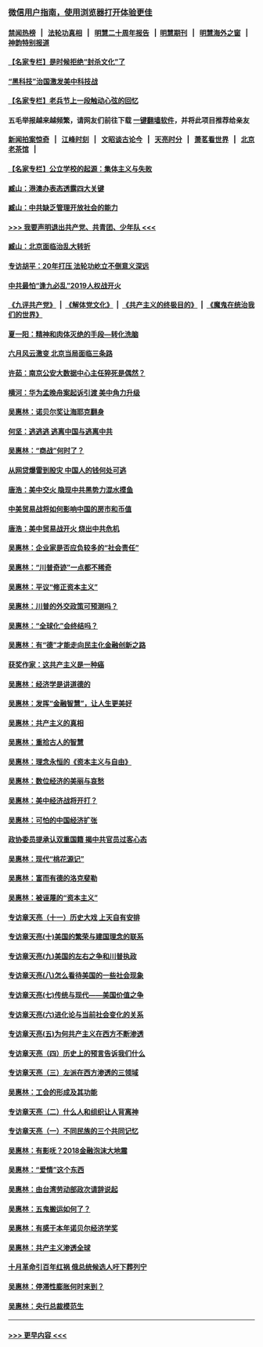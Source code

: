 ### [微信用户指南，使用浏览器打开体验更佳](https://github.com/gfw-breaker/banned-news1/blob/master/indexes/wechat-guide.md?t=0)
#### [禁闻热榜](热点新闻.md?t=0)  &nbsp;&nbsp;|&nbsp;&nbsp; [法轮功真相](https://github.com/gfw-breaker/truth/blob/master/README.md?t=0) &nbsp;&nbsp;|&nbsp;&nbsp; [明慧二十周年报告](https://github.com/gfw-breaker/mh-reports/blob/master/README.md?t=0) &nbsp;&nbsp;|&nbsp;&nbsp;[明慧期刊](https://github.com/gfw-breaker/mh-qikan) &nbsp;&nbsp;|&nbsp;&nbsp; [明慧海外之窗](https://github.com/gfw-breaker/mh-news/blob/master/README.md?t=0) &nbsp;&nbsp;|&nbsp;&nbsp; [神韵特别报道](https://github.com/gfw-breaker/mh-news/blob/master/shenyun.md?t=0)
#### [【名家专栏】是时候拒绝“封杀文化”了](../pages/nsc423/n11814093.md?t=02131902) 
#### [“黑科技”治国激发美中科技战](../pages/nsc423/n11638056.md?t=02131902) 
#### [【名家专栏】老兵节上一段触动心弦的回忆](../pages/nsc423/n11646016.md?t=02131902) 
#### 五毛举报越来越频繁，请网友们前往下载 [一键翻墙软件](https://github.com/gfw-breaker/ssr-accounts)，并将此项目推荐给亲友
#### [新闻拍案惊奇](https://github.com/gfw-breaker/banned-news1/blob/master/pages/link4.md) &nbsp;&nbsp;|&nbsp;&nbsp; [江峰时刻](https://github.com/gfw-breaker/banned-news1/blob/master/pages/link4.md) &nbsp;&nbsp;|&nbsp;&nbsp; [文昭谈古论今](https://github.com/gfw-breaker/banned-news1/blob/master/pages/link4.md) &nbsp;&nbsp;|&nbsp;&nbsp; [天亮时分](https://github.com/gfw-breaker/banned-news1/blob/master/pages/link4.md) &nbsp;&nbsp;|&nbsp;&nbsp; [萧茗看世界](https://github.com/gfw-breaker/banned-news1/blob/master/pages/link4.md) &nbsp;&nbsp;|&nbsp;&nbsp; [北京老茶馆](https://github.com/gfw-breaker/banned-news1/blob/master/pages/link4.md) &nbsp;&nbsp;|&nbsp;&nbsp; 
#### [【名家专栏】公立学校的起源：集体主义与失败](../pages/nsc423/n11601833.md?t=02131902) 
#### [臧山：港澳办表态透露四大关键](../pages/nsc423/n11421628.md?t=02131902) 
#### [臧山：中共缺乏管理开放社会的能力](../pages/nsc423/n11407457.md?t=02131902) 
#### [>>> 我要声明退出共产党、共青团、少年队 <<<](https://github.com/begood0513/goodnews/blob/master/quit/letter.md) 
#### [臧山：北京面临治乱大转折](../pages/nsc423/n11406895.md?t=02131902) 
#### [专访胡平：20年打压 法轮功屹立不倒意义深远](../pages/nsc423/n11398800.md?t=02131902) 
#### [中共最怕“逢九必乱”2019人权战开火](../pages/nsc423/n11385248.md?t=02131902) 
#### [《九评共产党》](https://github.com/begood0513/9ping.md/blob/master/README.md) &nbsp;|&nbsp; [《解体党文化》](../../../../jtdwh.md/blob/master/README.md)  &nbsp;|&nbsp; [《共产主义的终极目的》](../../../../gczydzjmd.md/blob/master/README.md) &nbsp;|&nbsp; [《魔鬼在统治我们的世界》](../../../../mgztzwmdsj.md/blob/master/README.md) 
#### [夏一阳：精神和肉体灭绝的手段—转化洗脑](../pages/nsc423/n11368250.md?t=02131902) 
#### [六月风云激变 北京当局面临三条路](../pages/nsc423/n11313668.md?t=02131902) 
#### [许茹：南京公安大数据中心主任猝死是偶然？](../pages/nsc423/n11064744.md?t=02131902) 
#### [横河：华为孟晚舟案起诉引渡 美中角力升级](../pages/nsc423/n11027230.md?t=02131902) 
#### [吴惠林：诺贝尔奖让海耶克翻身](../pages/nsc423/n10890049.md?t=02131902) 
#### [何坚：逃逃逃 逃离中国与逃离中共](../pages/nsc423/n10592891.md?t=02131902) 
#### [吴惠林：“商战”何时了？](../pages/nsc423/n10573558.md?t=02131902) 
#### [从网贷爆雷到股灾 中国人的钱何处可逃](../pages/nsc423/n10572800.md?t=02131902) 
#### [唐浩：美中交火 隐现中共黑势力混水摸鱼](../pages/nsc423/n10544040.md?t=02131902) 
#### [中美贸易战将如何影响中国的房市和币值](../pages/nsc423/n10543697.md?t=02131902) 
#### [唐浩：美中贸易战开火 烧出中共危机](../pages/nsc423/n10540126.md?t=02131902) 
#### [吴惠林：企业家是否应负较多的“社会责任”](../pages/nsc423/n10535022.md?t=02131902) 
#### [吴惠林：“川普奇迹”一点都不稀奇](../pages/nsc423/n10512808.md?t=02131902) 
#### [吴惠林：平议“修正资本主义”](../pages/nsc423/n10495724.md?t=02131902) 
#### [吴惠林：川普的外交政策可预测吗？](../pages/nsc423/n10462387.md?t=02131902) 
#### [吴惠林：“全球化”会终结吗？](../pages/nsc423/n10452838.md?t=02131902) 
#### [吴惠林：有“德”才能走向民主化金融创新之路](../pages/nsc423/n10432292.md?t=02131902) 
#### [获奖作家：这共产主义是一种癌](../pages/nsc423/n10431541.md?t=02131902) 
#### [吴惠林：经济学是讲道德的](../pages/nsc423/n10398014.md?t=02131902) 
#### [吴惠林：发挥“金融智慧”，让人生更美好](../pages/nsc423/n10375019.md?t=02131902) 
#### [吴惠林：共产主义的真相](../pages/nsc423/n10351394.md?t=02131902) 
#### [吴惠林：重拾古人的智慧](../pages/nsc423/n10337691.md?t=02131902) 
#### [吴惠林：理念永恒的《资本主义与自由》](../pages/nsc423/n10316274.md?t=02131902) 
#### [吴惠林：数位经济的美丽与哀愁](../pages/nsc423/n10292946.md?t=02131902) 
#### [吴惠林：美中经济战将开打？](../pages/nsc423/n10258825.md?t=02131902) 
#### [吴惠林：可怕的中国经济扩张](../pages/nsc423/n10219147.md?t=02131902) 
#### [政协委员提承认双重国籍 揭中共官员过客心态](../pages/nsc423/n10208809.md?t=02131902) 
#### [吴惠林：现代“桃花源记”](../pages/nsc423/n10185234.md?t=02131902) 
#### [吴惠林：富而有德的洛克斐勒](../pages/nsc423/n10142264.md?t=02131902) 
#### [吴惠林：被诬蔑的“资本主义”](../pages/nsc423/n10124816.md?t=02131902) 
#### [专访章天亮（十一）历史大戏 上天自有安排](../pages/nsc423/n10094905.md?t=02131902) 
#### [专访章天亮(十)美国的繁荣与建国理念的联系](../pages/nsc423/n10094899.md?t=02131902) 
#### [专访章天亮(九)美国的左右之争和川普执政](../pages/nsc423/n10094889.md?t=02131902) 
#### [专访章天亮(八)怎么看待美国的一些社会现象](../pages/nsc423/n10094857.md?t=02131902) 
#### [专访章天亮(七)传统与现代——美国价值之争](../pages/nsc423/n10093140.md?t=02131902) 
#### [专访章天亮(六)进化论与当前社会变化的关系](../pages/nsc423/n10092036.md?t=02131902) 
#### [专访章天亮(五)为何共产主义在西方不断渗透](../pages/nsc423/n10083620.md?t=02131902) 
#### [专访章天亮（四）历史上的预言告诉我们什么](../pages/nsc423/n10083606.md?t=02131902) 
#### [专访章天亮（三）左派在西方渗透的三领域](../pages/nsc423/n10081115.md?t=02131902) 
#### [吴惠林：工会的形成及其功能](../pages/nsc423/n10080633.md?t=02131902) 
#### [专访章天亮（二）什么人和组织让人背离神](../pages/nsc423/n10076637.md?t=02131902) 
#### [专访章天亮（一）不同民族的三个共同记忆](../pages/nsc423/n10074188.md?t=02131902) 
#### [吴惠林：有影呒？2018金融泡沫大地震](../pages/nsc423/n10040534.md?t=02131902) 
#### [吴惠林：“爱情”这个东西](../pages/nsc423/n10019423.md?t=02131902) 
#### [吴惠林：由台湾劳动部政次请辞说起](../pages/nsc423/n9979679.md?t=02131902) 
#### [吴惠林：五鬼搬运如何了？](../pages/nsc423/n9925338.md?t=02131902) 
#### [吴惠林：有感于本年诺贝尔经济学奖](../pages/nsc423/n9871883.md?t=02131902) 
#### [吴惠林：共产主义渗透全球](../pages/nsc423/n9812748.md?t=02131902) 
#### [十月革命引百年红祸 俄总统候选人吁下葬列宁](../pages/nsc423/n9810182.md?t=02131902) 
#### [吴惠林：停滞性膨胀何时来到？](../pages/nsc423/n9764136.md?t=02131902) 
#### [吴惠林：央行总裁模范生](../pages/nsc423/n9728134.md?t=02131902) 

----
#### [ >>> 更早内容 <<< ](../indexes/nsc423-earlier.md)
